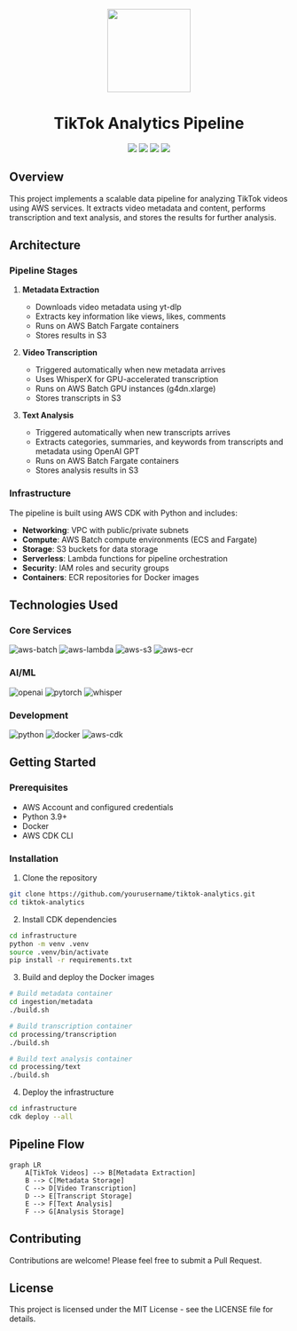 <p align="center">
<img height="150" width="150" src="https://cdn.simpleicons.org/tiktok/gray"/>
</p>

<h1 align="center">TikTok Analytics Pipeline</h1>

<p align="center">
    <img src="https://img.shields.io/badge/AWS-232F3E?style=flat-square&logo=amazonaws&logoColor=white"/>
    <img src="https://img.shields.io/badge/Python-3776AB?style=flat-square&logo=python&logoColor=white"/>
    <img src="https://img.shields.io/badge/Docker-2496ED?style=flat-square&logo=docker&logoColor=white"/>
    <img src="https://img.shields.io/badge/AWS_CDK-232F3E?style=flat-square&logo=amazonaws&logoColor=white"/>
</p>

## Overview
This project implements a scalable data pipeline for analyzing TikTok videos using AWS services. It extracts video metadata and content, performs transcription and text analysis, and stores the results for further analysis.

## Architecture

### Pipeline Stages

1. **Metadata Extraction**
   - Downloads video metadata using yt-dlp
   - Extracts key information like views, likes, comments
   - Runs on AWS Batch Fargate containers
   - Stores results in S3

2. **Video Transcription** 
   - Triggered automatically when new metadata arrives
   - Uses WhisperX for GPU-accelerated transcription
   - Runs on AWS Batch GPU instances (g4dn.xlarge)
   - Stores transcripts in S3

3. **Text Analysis**
   - Triggered automatically when new transcripts arrives
   - Extracts categories, summaries, and keywords from transcripts and metadata using OpenAI GPT
   - Runs on AWS Batch Fargate containers
   - Stores analysis results in S3

### Infrastructure

The pipeline is built using AWS CDK with Python and includes:

- **Networking**: VPC with public/private subnets
- **Compute**: AWS Batch compute environments (ECS and Fargate)
- **Storage**: S3 buckets for data storage
- **Serverless**: Lambda functions for pipeline orchestration
- **Security**: IAM roles and security groups
- **Containers**: ECR repositories for Docker images

## Technologies Used

### Core Services
![aws-batch](https://img.shields.io/badge/AWS_Batch-232F3E?style=flat-square&logo=amazonaws&logoColor=white)
![aws-lambda](https://img.shields.io/badge/AWS_Lambda-FF9900?style=flat-square&logo=awslambda&logoColor=white)
![aws-s3](https://img.shields.io/badge/Amazon_S3-569A31?style=flat-square&logo=amazons3&logoColor=white)
![aws-ecr](https://img.shields.io/badge/Amazon_ECR-232F3E?style=flat-square&logo=amazonaws&logoColor=white)

### AI/ML
![openai](https://img.shields.io/badge/OpenAI-412991?style=flat-square&logo=openai&logoColor=white)
![pytorch](https://img.shields.io/badge/PyTorch-EE4C2C?style=flat-square&logo=pytorch&logoColor=white)
![whisper](https://img.shields.io/badge/Whisper-000000?style=flat-square&logo=openai&logoColor=white)

### Development
![python](https://img.shields.io/badge/Python-3776AB?style=flat-square&logo=python&logoColor=white)
![docker](https://img.shields.io/badge/Docker-2496ED?style=flat-square&logo=docker&logoColor=white)
![aws-cdk](https://img.shields.io/badge/AWS_CDK-232F3E?style=flat-square&logo=amazonaws&logoColor=white)

## Getting Started

### Prerequisites
- AWS Account and configured credentials
- Python 3.9+
- Docker
- AWS CDK CLI

### Installation

1. Clone the repository
```sh
git clone https://github.com/yourusername/tiktok-analytics.git
cd tiktok-analytics
```

2. Install CDK dependencies
```sh
cd infrastructure
python -m venv .venv
source .venv/bin/activate
pip install -r requirements.txt
```

3. Build and deploy the Docker images
```sh
# Build metadata container
cd ingestion/metadata
./build.sh

# Build transcription container
cd processing/transcription
./build.sh

# Build text analysis container
cd processing/text
./build.sh
```

4. Deploy the infrastructure
```sh
cd infrastructure
cdk deploy --all
```

## Pipeline Flow

```mermaid
graph LR
    A[TikTok Videos] --> B[Metadata Extraction]
    B --> C[Metadata Storage]
    C --> D[Video Transcription]
    D --> E[Transcript Storage]
    E --> F[Text Analysis]
    F --> G[Analysis Storage]
```

## Contributing
Contributions are welcome! Please feel free to submit a Pull Request.

## License
This project is licensed under the MIT License - see the LICENSE file for details.